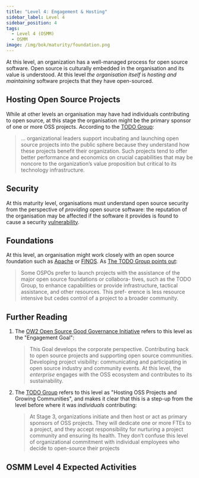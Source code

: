 ```yaml
---
title: "Level 4: Engagement & Hosting"
sidebar_label: Level 4
sidebar_position: 4
tags:
  - Level 4 (OSMM)
  - OSMM
image: /img/bok/maturity/foundation.png
---
```


At this level, an organization has a well-managed process for open source software.  Open source is culturally embedded in the organisation and its value is understood.  At this level _the organisation itself_ is _hosting and maintaining_ software projects that they have open-sourced. 

## Hosting Open Source Projects

While at other levels an organisation may have had individuals contributing to open source, at this stage the organisation might be the primary sponsor of one or more OSS projects.  According to the [TODO Group](../Training/Evolution-OSPO.md): 

> ... organizational leaders support incubating and launching open source projects into the public sphere because they understand how these projects benefit their organization. Such projects tend to offer better performance and economics on crucial capabilities that may be noncore to the organization’s value proposition but critical to its technology infrastructure.

## Security

At this maturity level, organisations must understand open source security from the perspective of _providing_ open source software:  the reputation of the organisation may be affected if the software it provides is found to cause a security [vulnerability](https://en.wikipedia.org/wiki/Vulnerability_(computing)).

## Foundations

At this level, an organisation might work closely with an open source foundation such as [Apache](https://apache.org) or [FINOS](https://finos.org).  As [The TODO Group points out](../Training/Evolution-OSPO):

> Some OSPOs prefer to launch projects with the assistance of the major open source foundations or collabora- tives, such as the TODO Group, to enhance capabilities or provide infrastructure, tactical assistance, and other resources. This pref- erence is less resource intensive but cedes control of a project to a broader community.

## Further Reading

1. The [OW2 Open Source Good Governance Initiative](https://www.ow2.org/view/OSS_Governance/Level_4) refers to this level as the "Engagement Goal":

    > This Goal develops the corporate perspective. Contributing back to open source projects and supporting open source communities. Developing project visibility: communicating and participating in open source industry and community events. At this level, the _enterprise_ engages with the OSS ecosystem and contributes to its sustainability.

2. The [TODO Group](../Training/Evolution-OSPO) refers to this level as "Hosting OSS Projects and Growing Communities", and makes it clear that this is a step-up from the level before where it was _individuals_ contributing: 

    > At Stage 3, organizations initiate and then host or act as primary sponsors of OSS projects. They will dedicate one or more FTEs to a project, and they accept responsibility for nurturing a project community and ensuring its health. They don’t confuse this level of organizational commitment with individual employees who decide to open-source their projects

## OSMM Level 4 Expected Activities

<BokTagList tag="Level 4 (OSMM)" filter="Activities" />